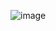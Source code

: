 ![image](https://github.com/ViniOM/blog_pessoal/assets/73274632/a42fe221-b889-4c88-b6f7-0b198ee3b1e4)
